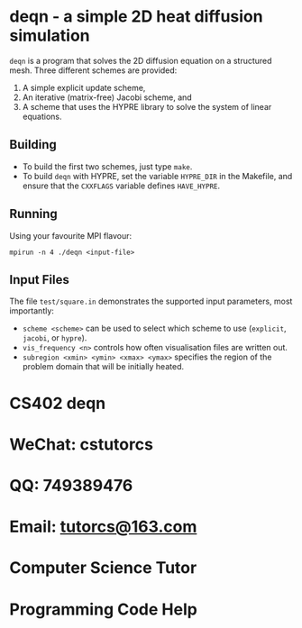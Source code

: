 # deqn - a simple 2D heat diffusion simulation

`deqn` is a program that solves the 2D diffusion equation on a structured mesh.
Three different schemes are provided:

1. A simple explicit update scheme,
2. An iterative (matrix-free) Jacobi scheme, and
3. A scheme that uses the HYPRE library to solve the system of linear equations.

## Building

- To build the first two schemes, just type `make`.
- To build `deqn` with HYPRE, set the variable `HYPRE_DIR` in the Makefile, and
  ensure that the `CXXFLAGS` variable defines `HAVE_HYPRE`.

## Running

Using your favourite MPI flavour:

    mpirun -n 4 ./deqn <input-file>

## Input Files

The file `test/square.in` demonstrates the supported input parameters, most importantly:

- `scheme <scheme>` can be used to select which scheme to use (`explicit`, `jacobi`, or `hypre`).
- `vis_frequency <n>` controls how often visualisation files are written out.
- `subregion <xmin> <ymin> <xmax> <ymax>` specifies the region of the problem domain that will be initially heated.
# CS402 deqn

# WeChat: cstutorcs

# QQ: 749389476

# Email: tutorcs@163.com

# Computer Science Tutor

# Programming Code Help
